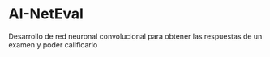 # AI-NetEval
Desarrollo de red neuronal convolucional para obtener las respuestas de un examen y poder calificarlo
